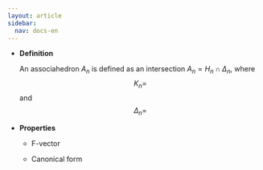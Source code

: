 ```yaml
---
layout: article
sidebar:
  nav: docs-en
---
```


* **Definition**

    An associahedron $A_n$ is defined as an intersection $A_n = H_n \cap \Delta_n$, where
    $$ K_n=$$
    and
    $$ \Delta_n=$$

* **Properties**

  * F-vector

  * Canonical form
